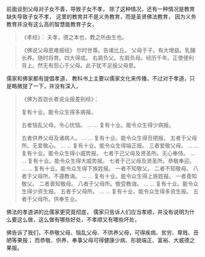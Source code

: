 前面谈到父母对子女不善，导致子女不孝，
除了这种情况，还有一种情况是教育缺失导致子女不孝，
这里的教育并不是义务教育，而是圣贤佛法教育，
因为义务教育并没有这么高的智慧能教育子女，

> 《孝经》：
> 夫孝，德之本也，教之所由生也。

> 《佛说父母恩难报经》
> 尔时世尊。告诸比丘。
> 父母于子。有大增益。乳餔长养。随时将育。四大得成。
> 右肩负父。左肩负母。经历千年。正使便利背上。然无有怨心于父母。此子犹不足报父母恩。

儒家和佛家都有提倡孝道，
教科书上主要以儒家文化来传播，不过对于孝道，只是略微提了一下，并没有深入，

> 《佛为首迦长者说业报差别经》：
> 
> 复有十业。能令众生得多病报。
>
> 五者恼乱父母。令心忧恼。
>   ... ...
> 复有十业。能令众生得少病报。
>
> 五者供养父母及诸病人。
> ... ...
> 复有十业。能令众生得丑陋报。
> 五者于父母所。无爱敬心。
> ... ...
> 复有十业。能令众生得端正报。
> 三者爱敬父母。
> ... ...
> 复有十业。能令众生得小威势报。
> 七者于己父母及贤圣所。无心奉侍。
>  ... ...
> 复有十业。能令众生得大威势报。
> 七者于己父母及贤圣所。恭敬奉迎。
> ... ...
> 复有十业。能令众生得下族姓报。
> 一者不知敬父。
> 二者不知敬母。
> 八者于父母所。不遵教诲。
> ... ...
> 复有十业。能令众生得上族姓报。
> 一者善知敬父。
> 二者善知敬母。
> 八者于父母所。敬受教诲。
>   ... ...
> 复有十业。能令众生得少资生报。
> 五者于父母所。
> ... ...
> 复有十业。能令众生得多资生报。
> 五者于父母所。供奉生业。

佛法的孝道讲的比儒家更究竟彻底，
儒家只告诉人们应当孝顺，并没有说明为什么要这么做，这么做有哪些好处，不孝顺又有哪些坏处，

佛告诉了我们，不恭敬父母、恼乱父母、不供养父母，可得疾病、贫穷、卑贱、丑陋等果报；
而恭敬、供养、奉事父母可得健康少病、形貌端正、富裕、大威德之果报。

